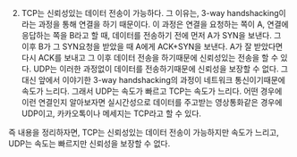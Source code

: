 
2. TCP는 신뢰성있는 데이터 전송이 가능하다. 그 이유는, 3-way handshacking이라는 과정을 통해 연결을 하기 때문이다. 이 과정은 연결을 요청하는 쪽이 A, 연결에 응답하는 쪽을 B라고 할 때, 데이터를 전송하기 전에 먼저 A가 SYN을 보낸다. 그 이후 B가 그 SYN요청을 받았을 때 A에게 ACK+SYN을 보낸다. A가 잘 받았다면 다시 ACK를 보내고 그 이후 데이터 전송을 하기때문에 신뢰성있는 전송을 할 수 있다.
UDP는 이러한 과정없이 데이터를 전송하기때문에 신뢰성을 보장할 수 없다. 그 대신 앞에서 이야기한 3-way handshacking의 과정이 네트워크 통신이기때문에 속도가 느리다. 그래서 UDP는 속도가 빠르고 TCP는 속도가 느리다.
어떤 경우에 이런 연결인지 알아보자면 실시간성으로 데이터를 주고받는 영상통화같은 경우에 UDP이고, 카카오톡이나 메세지는 TCP라고 할 수 있다.

즉 내용을 정리하자면, TCP는 신뢰성있는 데이터 전송이 가능하지만 속도가 느리고,
UDP는 속도는 빠르지만 신뢰성을 보장할 수 없다.

